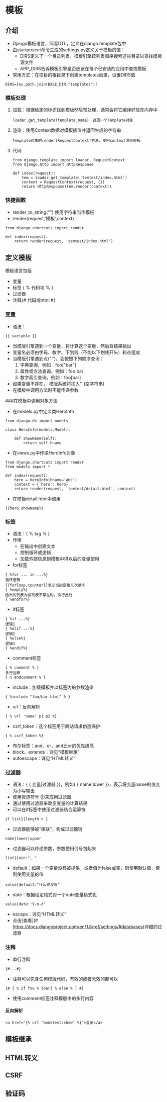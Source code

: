 # 模板

## 介绍

* Django模板语言，简写DTL，定义在django.template包中
* 由startproject命令生成的settings.py定义关于模板的值：
  - DIRS定义了一个目录列表，模板引擎按列表顺序搜索这些目录以查找模板源文件
  - APP_DIRS告诉模板引擎是否应该在每个已安装的应用中查找模板
* 常用方式：在项目的根目录下创建templates目录，设置DIRS值

```
DIRS=[os.path.join(BASE_DIR,"templates")]
```

### 模板处理

1. 加载：根据给定的标识找到模板然后预处理，通常会将它编译好放在内存中

   ```
   loader.get_template(template_name)，返回一个Template对象
   ```

2. 渲染：使用Context数据对模板插值并返回生成的字符串

   ```
   Template对象的render(RequestContext)方法，使用context渲染模板
   ```

3. 代码

   ```
   from django.template import loader, RequestContext
   from django.http import HttpResponse

   def index(request):
       tem = loader.get_template('temtest/index.html')
       context = RequestContext(request, {})
       return HttpResponse(tem.render(context))
   ```

### 快捷函数

- render_to_string("") 使用字符串当作模板
- render(request,'模板',context)

```
from django.shortcuts import render

def index(request):
    return render(request, 'temtest/index.html')
```

## 定义模板

模板语言包括

- 变量
- 标签 { % 代码块 % }
- 过滤器
- 注释{# 代码或html #}

### 变量

- 语法：

```
{{ variable }}
```

- 当模版引擎遇到一个变量，将计算这个变量，然后将结果输出
- 变量名必须由字母、数字、下划线（不能以下划线开头）和点组成
- 当模版引擎遇到点(".")，会按照下列顺序查询：
  1. 字典查询，例如：foo["bar"]
  2. 属性或方法查询，例如：foo.bar
  3. 数字索引查询，例如：foo[bar]
- 如果变量不存在， 模版系统将插入'' (空字符串)
- 在模板中调用方法时不能传递参数

###在模板中调用对象方法

- 在models.py中定义类HeroInfo

```
from django.db import models

class HeroInfo(models.Model):
    ...
    def showName(self):
        return self.hname
```

- 在views.py中传递HeroInfo对象

```
from django.shortcuts import render
from models import *

def index(request):
    hero = HeroInfo(hname='abc')
    context = {'hero': hero}
    return render(request, 'temtest/detail.html', context)
```

- 在模板detail.html中调用

```
{{hero.showName}}
```

### 标签

- 语法：{ % tag % }
- 作用
  - 在输出中创建文本
  - 控制循环或逻辑
  - 加载外部信息到模板中供以后的变量使用
- for标签

```
{ %for ... in ...%}
循环逻辑
{{forloop.counter}}表示当前是第几次循环
{ %empty%}
给出的列表为或列表不存在时，执行此处
{ %endfor%}
```

- if标签

```
{ %if ...%}
逻辑1
{ %elif ...%}
逻辑2
{ %else%}
逻辑3
{ %endif%}
```

- comment标签

```
{ % comment % }
多行注释
{ % endcomment % }
```

- include：加载模板并以标签内的参数渲染

```
{ %include "foo/bar.html" % }
```

- url：反向解析

```
{ % url 'name' p1 p2 %}
```

- csrf_token：这个标签用于跨站请求伪造保护

```
{ % csrf_token %}
```

- 布尔标签：and、or，and比or的优先级高
- block、extends：详见“模板继承”
- autoescape：详见“HTML转义”

### 过滤器

- 语法：{ { 变量|过滤器 }}，例如{ { name|lower }}，表示将变量name的值变为小写输出
- 使用管道符号 (|)来应用过滤器
- 通过使用过滤器来改变变量的计算结果
- 可以在if标签中使用过滤器结合运算符

```
if list1|length > 1
```

- 过滤器能够被“串联”，构成过滤器链

```
name|lower|upper
```

- 过滤器可以传递参数，参数使用引号包起来

```
list|join:", "
```

- default：如果一个变量没有被提供，或者值为false或空，则使用默认值，否则使用变量的值

```
value|default:"什么也没有"
```

- date：根据给定格式对一个date变量格式化

```
value|date:'Y-m-d'
```

- escape：详见“HTML转义”
- 点击[查看](# https://docs.djangoproject.com/en/1.8/ref/settings/#databases)详细的过滤器

### 注释

- 单行注释

```
{#...#}
```

- 注释可以包含任何模版代码，有效的或者无效的都可以

```
{# { % if foo % }bar{ % else % } #}
```

- 使用comment标签注释模版中的多行内容

#### 反向解析

```
<a href="{% url 'booktest:show' %}">显示</a>
```

## 模板继承



## HTML转义



## CSRF



## 验证码





